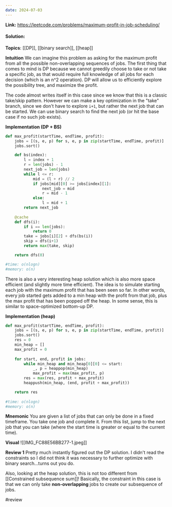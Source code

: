 ```yaml
---
date: 2024-07-03
---
```

**Link:** https://leetcode.com/problems/maximum-profit-in-job-scheduling/
#### Solution:

**Topics**: [[DP]], [[binary search]], [[heap]]

**Intuition**
We can imagine this problem as asking for the maximum profit from all the possible non-overlapping sequences of jobs. The first thing that comes to mind is DP because we cannot greedily choose to take or not take a specific job, as that would require full knowledge of all jobs for each decision (which is an n^2 operation). DP will allow us to efficiently explore the possibility tree, and maximize the profit.

The code almost writes itself in this case since we know that this is a classic take/skip pattern. However we can make a key optimization in the "take" branch, since we don't have to explore `i+1`, but rather the next job that can be started. We can use binary search to find the next job (or hit the base case if no such job exists).

**Implementation (DP + BS)** 
```python
def max_profit(startTime, endTime, profit):
	jobs = [(s, e, p) for s, e, p in zip(startTime, endTime, profit)]
	jobs.sort()

	def bs(index):
		l = index + 1
		r = len(jobs) - 1
		next_job = len(jobs)
		while l <= r:
			mid = (l + r) // 2
			if jobs[mid][0] >= jobs[index][1]:
				next_job = mid
				r = mid - 1
			else:
				l = mid + 1
		return next_job
		
	@cache
	def dfs(i):
		if i == len(jobs):
			return 0
		take = jobs[i][2] + dfs(bs(i))
		skip = dfs(i+1)
		return max(take, skip)

	return dfs(0)

#time: o(nlogn)
#memory: o(n)
```

There is also a very interesting heap solution which is also more space efficient (and slightly more time efficient). The idea is to simulate starting each job with the maximum profit that has been seen so far. In other words, every job started gets added to a min heap with the profit from that job, plus the max profit that has been popped off the heap. In some sense, this is similar to space-optimized bottom-up DP. 

**Implementation (heap)**
```python
def max_profit(startTime, endTime, profit):
	jobs = [(s, e, p) for s, e, p in zip(startTime, endTime, profit)]
	jobs.sort()
	res = 0
	min_heap = []
	max_profit = 0
	
	for start, end, profit in jobs:
		while min_heap and min_heap[0][0] <= start:
			_, p = heappop(min_heap)
			max_profit = max(max_profit, p)
		res = max(res, profit + max_profit)
		heappush(min_heap, (end, profit + max_profit))

	return res	
	
#time: o(nlogn)
#memory: o(n)
```

**Mnemonic**
You are given a list of jobs that can only be done in a fixed timeframe. You take one job and complete it. From this list, jump to the next job that you can take (where the start time is greater or equal to the current time). 

**Visual** 
![[IMG_FC88E56BB277-1.jpeg]]

**Review 1**
Pretty much instantly figured out the DP solution. I didn't read the constraints so I did not think it was necessary to further optimize with binary search...turns out you do. 

Also, looking at the heap solution, this is not too different from [[Constrained subsequence sum]]! Basically, the constraint in this case is that we can only take **non-overlapping** jobs to create our subsequence of jobs. 

#review 


